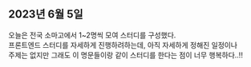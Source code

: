 ## **2023년 6월 5일**

오늘은 전국 소마고에서 1~2명씩 모여 스터디를 구성했다.  
프론트엔드 스터디를 자세하게 진행하려하는데, 아직 자세하게 정해진 일정이나  
주제는 없지만 그래도 이 명문들이랑 같이 스터디를 한다는 점이 너무 행복하다..!!

